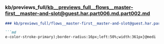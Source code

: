 ### kb/previews_full/kb__previews_full__flows__master-first__master-and-slot@guest.har.part006.md.part002.md

```md
### kb/previews_full/flows__master-first__master-and-slot@guest.har.part006.md (part 002)

```md
e-color-stroke-primary);border-radius:16px;left:50%;width:361px}@medi
```

```

```
